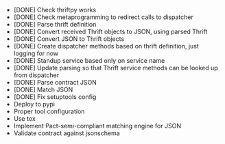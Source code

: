 - [DONE] Check thriftpy works
- [DONE] Check metaprogramming to redirect calls to dispatcher
- [DONE] Parse thrift definition
- [DONE] Convert received Thrift objects to JSON, using parsed Thrift 
- [DONE] Convert JSON to Thrift objects
- [DONE] Create dispatcher methods based on thrift definition, just logging for now
- [DONE] Standup service based only on service name
- [DONE] Update parsing so that Thrift service methods can be looked up from dispatcher
- [DONE] Parse contract JSON
- [DONE] Match JSON
- [DONE] Fix setuptools config
- Deploy to pypi
- Proper tool configuration
- Use tox
- Implement Pact-semi-compliant matching engine for JSON
- Validate contract against jsonschema
